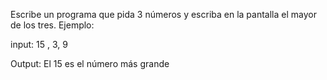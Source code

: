 Escribe un programa que pida 3 números y escriba en la pantalla el mayor de los tres.
Ejemplo:

input: 15 , 3, 9

Output: El 15 es el número más grande
